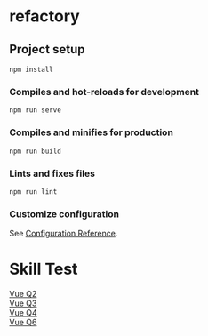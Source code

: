 # refactory

## Project setup
```
npm install
```

### Compiles and hot-reloads for development
```
npm run serve
```

### Compiles and minifies for production
```
npm run build
```

### Lints and fixes files
```
npm run lint
```

### Customize configuration
See [Configuration Reference](https://cli.vuejs.org/config/).


# Skill Test
[Vue Q2](https://github.com/aridwi27/VueQ2)<br />
[Vue Q3](https://github.com/aridwi27/VueQ3)<br />
[Vue Q4](https://github.com/aridwi27/vueQ4)<br />
[Vue Q6](https://github.com/aridwi27/VueQ6/tree/master)<br />